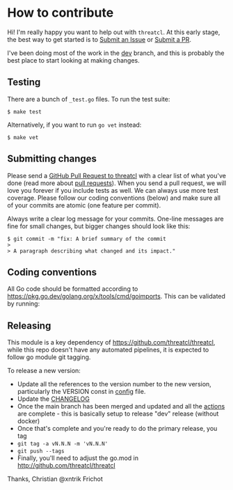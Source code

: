 # How to contribute

Hi! I'm really happy you want to help out with `threatcl`. At this early stage, the best way to get started is to [Submit an Issue](https://github.com/threatcl/threatcl/issues) or [Submit a PR](https://github.com/threatcl/threatcl/pulls).

I've been doing most of the work in the [dev](https://github.com/threatcl/threatcl/tree/dev) branch, and this is probably the best place to start looking at making changes.

## Testing

There are a bunch of `_test.go` files. To run the test suite:

```
$ make test
```

Alternatively, if you want to run `go vet` instead:

```
$ make vet
```

## Submitting changes

Please send a [GitHub Pull Request to threatcl](https://github.com/threatcl/spec/pulls) with a clear list of what you've done (read more about [pull requests](http://help.github.com/pull-requests/)). When you send a pull request, we will love you forever if you include tests as well. We can always use more test coverage. Please follow our coding conventions (below) and make sure all of your commits are atomic (one feature per commit).

Always write a clear log message for your commits. One-line messages are fine for small changes, but bigger changes should look like this:

    $ git commit -m "fix: A brief summary of the commit
    > 
    > A paragraph describing what changed and its impact."

## Coding conventions

All Go code should be formatted according to https://pkg.go.dev/golang.org/x/tools/cmd/goimports. This can be validated by running:

## Releasing

This module is a key dependency of https://github.com/threatcl/threatcl, while this repo doesn't have any automated pipelines, it is expected to follow go module git tagging.

To release a new version:
* Update all the references to the version number to the new version, particularly the VERSION const in [config](config.go) file.
* Update the [CHANGELOG](CHANGELOG.md)
* Once the main branch has been merged and updated and all the [actions](https://github.com/threatcl/threatcl/actions) are complete - this is basically setup to release "dev" release (without docker)
* Once that's complete and you're ready to do the primary release, you tag
* `git tag -a vN.N.N -m 'vN.N.N'`
* `git push --tags`
* Finally, you'll need to adjust the go.mod in http://github.com/threatcl/threatcl

Thanks,
Christian @xntrik Frichot
